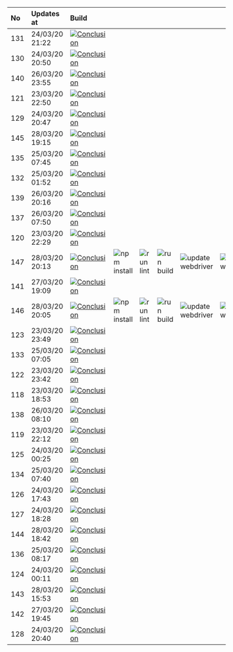 | No  | Updates at     | Build                                                                                                                                                                             |                                                                      |                                                                |                                                                  |                                                                                |                                                                              |                                                        |
| :-- | :------------- | :-------------------------------------------------------------------------------------------------------------------------------------------------------------------------------- | :------------------------------------------------------------------- | :------------------------------------------------------------- | :--------------------------------------------------------------- | :----------------------------------------------------------------------------- | :--------------------------------------------------------------------------- | :----------------------------------------------------- |
| 131 | 24/03/20 21:22 | [![Conclusion](https://img.shields.io/badge/build-fail-red)](https://github.com/e2e-boilerplate/wd-commonjs-webdriver-manager-cucumber-chai-should/actions/runs/62659733)         |                                                                      |                                                                |                                                                  |                                                                                |                                                                              |                                                        |
| 130 | 24/03/20 20:50 | [![Conclusion](https://img.shields.io/badge/build-fail-red)](https://github.com/e2e-boilerplate/wd-commonjs-webdriver-manager-cucumber-chai-should/actions/runs/62642256)         |                                                                      |                                                                |                                                                  |                                                                                |                                                                              |                                                        |
| 140 | 26/03/20 23:55 | [![Conclusion](https://img.shields.io/badge/build-fail-red)](https://github.com/e2e-boilerplate/wd-commonjs-webdriver-manager-cucumber-chai-should/actions/runs/64316434)         |                                                                      |                                                                |                                                                  |                                                                                |                                                                              |                                                        |
| 121 | 23/03/20 22:50 | [![Conclusion](https://img.shields.io/badge/build-fail-red)](https://github.com/e2e-boilerplate/wd-commonjs-webdriver-manager-cucumber-chai-should/actions/runs/61911214)         |                                                                      |                                                                |                                                                  |                                                                                |                                                                              |                                                        |
| 129 | 24/03/20 20:47 | [![Conclusion](https://img.shields.io/badge/build-fail-red)](https://github.com/e2e-boilerplate/wd-commonjs-webdriver-manager-cucumber-chai-should/actions/runs/62641532)         |                                                                      |                                                                |                                                                  |                                                                                |                                                                              |                                                        |
| 145 | 28/03/20 19:15 | [![Conclusion](https://img.shields.io/badge/build-fail-red)](https://github.com/e2e-boilerplate/wd-commonjs-webdriver-manager-cucumber-chai-should/actions/runs/65521259)         |                                                                      |                                                                |                                                                  |                                                                                |                                                                              |                                                        |
| 135 | 25/03/20 07:45 | [![Conclusion](https://img.shields.io/badge/build-fail-red)](https://github.com/e2e-boilerplate/wd-commonjs-webdriver-manager-cucumber-chai-should/actions/runs/62952831)         |                                                                      |                                                                |                                                                  |                                                                                |                                                                              |                                                        |
| 132 | 25/03/20 01:52 | [![Conclusion](https://img.shields.io/badge/build-fail-red)](https://github.com/e2e-boilerplate/wd-commonjs-webdriver-manager-cucumber-chai-should/actions/runs/62766712)         |                                                                      |                                                                |                                                                  |                                                                                |                                                                              |                                                        |
| 139 | 26/03/20 20:16 | [![Conclusion](https://img.shields.io/badge/build-fail-red)](https://github.com/e2e-boilerplate/wd-commonjs-webdriver-manager-cucumber-chai-should/actions/runs/64225632)         |                                                                      |                                                                |                                                                  |                                                                                |                                                                              |                                                        |
| 137 | 26/03/20 07:50 | [![Conclusion](https://img.shields.io/badge/build-fail-red)](https://github.com/e2e-boilerplate/wd-commonjs-webdriver-manager-cucumber-chai-should/actions/runs/63751003)         |                                                                      |                                                                |                                                                  |                                                                                |                                                                              |                                                        |
| 120 | 23/03/20 22:29 | [![Conclusion](https://img.shields.io/badge/build-fail-red)](https://github.com/e2e-boilerplate/wd-commonjs-webdriver-manager-cucumber-chai-should/actions/runs/61904847)         |                                                                      |                                                                |                                                                  |                                                                                |                                                                              |                                                        |
| 147 | 28/03/20 20:13 | [![Conclusion](https://img.shields.io/badge/build-fail-red)](https://github.com/e2e-boilerplate/wd-commonjs-webdriver-manager-cucumber-chai-should/actions/runs/65544998)         | ![npm install](https://img.shields.io/badge/npm-install-brightgreen) | ![run lint](https://img.shields.io/badge/run-lint-brightgreen) | ![run build](https://img.shields.io/badge/run-build-brightgreen) | ![update webdriver](https://img.shields.io/badge/update-webdriver-brightgreen) | ![start webdriver](https://img.shields.io/badge/start-webdriver-brightgreen) | ![run test](https://img.shields.io/badge/run-test-red) |
| 141 | 27/03/20 19:09 | [![Conclusion](https://img.shields.io/badge/build-fail-red)](https://github.com/e2e-boilerplate/wd-commonjs-webdriver-manager-cucumber-chai-should/actions/runs/64974206)         |                                                                      |                                                                |                                                                  |                                                                                |                                                                              |                                                        |
| 146 | 28/03/20 20:05 | [![Conclusion](https://img.shields.io/badge/build-fail-red)](https://github.com/e2e-boilerplate/wd-commonjs-webdriver-manager-cucumber-chai-should/actions/runs/65533160)         | ![npm install](https://img.shields.io/badge/npm-install-brightgreen) | ![run lint](https://img.shields.io/badge/run-lint-brightgreen) | ![run build](https://img.shields.io/badge/run-build-brightgreen) | ![update webdriver](https://img.shields.io/badge/update-webdriver-brightgreen) | ![start webdriver](https://img.shields.io/badge/start-webdriver-brightgreen) | ![run test](https://img.shields.io/badge/run-test-red) |
| 123 | 23/03/20 23:49 | [![Conclusion](https://img.shields.io/badge/build-fail-red)](https://github.com/e2e-boilerplate/wd-commonjs-webdriver-manager-cucumber-chai-should/actions/runs/61934963)         |                                                                      |                                                                |                                                                  |                                                                                |                                                                              |                                                        |
| 133 | 25/03/20 07:05 | [![Conclusion](https://img.shields.io/badge/build-fail-red)](https://github.com/e2e-boilerplate/wd-commonjs-webdriver-manager-cucumber-chai-should/actions/runs/62928995)         |                                                                      |                                                                |                                                                  |                                                                                |                                                                              |                                                        |
| 122 | 23/03/20 23:42 | [![Conclusion](https://img.shields.io/badge/build-pass-brightgreen)](https://github.com/e2e-boilerplate/wd-commonjs-webdriver-manager-cucumber-chai-should/actions/runs/61932783) |                                                                      |                                                                |                                                                  |                                                                                |                                                                              |                                                        |
| 118 | 23/03/20 18:53 | [![Conclusion](https://img.shields.io/badge/build-fail-red)](https://github.com/e2e-boilerplate/wd-commonjs-webdriver-manager-cucumber-chai-should/actions/runs/61800411)         |                                                                      |                                                                |                                                                  |                                                                                |                                                                              |                                                        |
| 138 | 26/03/20 08:10 | [![Conclusion](https://img.shields.io/badge/build-fail-red)](https://github.com/e2e-boilerplate/wd-commonjs-webdriver-manager-cucumber-chai-should/actions/runs/63768448)         |                                                                      |                                                                |                                                                  |                                                                                |                                                                              |                                                        |
| 119 | 23/03/20 22:12 | [![Conclusion](https://img.shields.io/badge/build-fail-red)](https://github.com/e2e-boilerplate/wd-commonjs-webdriver-manager-cucumber-chai-should/actions/runs/61899741)         |                                                                      |                                                                |                                                                  |                                                                                |                                                                              |                                                        |
| 125 | 24/03/20 00:25 | [![Conclusion](https://img.shields.io/badge/build-fail-red)](https://github.com/e2e-boilerplate/wd-commonjs-webdriver-manager-cucumber-chai-should/actions/runs/61951926)         |                                                                      |                                                                |                                                                  |                                                                                |                                                                              |                                                        |
| 134 | 25/03/20 07:40 | [![Conclusion](https://img.shields.io/badge/build-fail-red)](https://github.com/e2e-boilerplate/wd-commonjs-webdriver-manager-cucumber-chai-should/actions/runs/62951489)         |                                                                      |                                                                |                                                                  |                                                                                |                                                                              |                                                        |
| 126 | 24/03/20 17:43 | [![Conclusion](https://img.shields.io/badge/build-fail-red)](https://github.com/e2e-boilerplate/wd-commonjs-webdriver-manager-cucumber-chai-should/actions/runs/62548513)         |                                                                      |                                                                |                                                                  |                                                                                |                                                                              |                                                        |
| 127 | 24/03/20 18:28 | [![Conclusion](https://img.shields.io/badge/build-fail-red)](https://github.com/e2e-boilerplate/wd-commonjs-webdriver-manager-cucumber-chai-should/actions/runs/62573124)         |                                                                      |                                                                |                                                                  |                                                                                |                                                                              |                                                        |
| 144 | 28/03/20 18:42 | [![Conclusion](https://img.shields.io/badge/build-fail-red)](https://github.com/e2e-boilerplate/wd-commonjs-webdriver-manager-cucumber-chai-should/actions/runs/65506667)         |                                                                      |                                                                |                                                                  |                                                                                |                                                                              |                                                        |
| 136 | 25/03/20 08:17 | [![Conclusion](https://img.shields.io/badge/build-pass-brightgreen)](https://github.com/e2e-boilerplate/wd-commonjs-webdriver-manager-cucumber-chai-should/actions/runs/62974214) |                                                                      |                                                                |                                                                  |                                                                                |                                                                              |                                                        |
| 124 | 24/03/20 00:11 | [![Conclusion](https://img.shields.io/badge/build-pass-brightgreen)](https://github.com/e2e-boilerplate/wd-commonjs-webdriver-manager-cucumber-chai-should/actions/runs/61947791) |                                                                      |                                                                |                                                                  |                                                                                |                                                                              |                                                        |
| 143 | 28/03/20 15:53 | [![Conclusion](https://img.shields.io/badge/build-fail-red)](https://github.com/e2e-boilerplate/wd-commonjs-webdriver-manager-cucumber-chai-should/actions/runs/65439934)         |                                                                      |                                                                |                                                                  |                                                                                |                                                                              |                                                        |
| 142 | 27/03/20 19:45 | [![Conclusion](https://img.shields.io/badge/build-fail-red)](https://github.com/e2e-boilerplate/wd-commonjs-webdriver-manager-cucumber-chai-should/actions/runs/64985323)         |                                                                      |                                                                |                                                                  |                                                                                |                                                                              |                                                        |
| 128 | 24/03/20 20:40 | [![Conclusion](https://img.shields.io/badge/build-fail-red)](https://github.com/e2e-boilerplate/wd-commonjs-webdriver-manager-cucumber-chai-should/actions/runs/62581668)         |                                                                      |                                                                |                                                                  |                                                                                |                                                                              |                                                        |